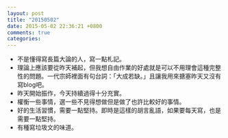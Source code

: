 ```yaml
---
layout: post
title: "20150502"
date: 2015-05-02 22:36:21 +0800
comments: true
categories: 
---
```


- 不是懂得寫長篇大論的人，寫一點札記。
- 理論上應該要從昨天補起，但我想自由作業的好處就是可以不用理會這種完整性的問題。一代宗師裡面有句台詞：「大成若缺。」且讓我用來搪塞昨天又沒有寫blog吧。
- 昨天開始振作，今天持續過得十分充實。
- 權衡一些事情，選一些不見得想做但是做了也許比較好的事情。
- 好的生活習慣，需要一點堅持。即時是這樣的胡言亂語，如果要每天寫，也是需要一點堅持。
- 有種寫垃圾文的味道。 

